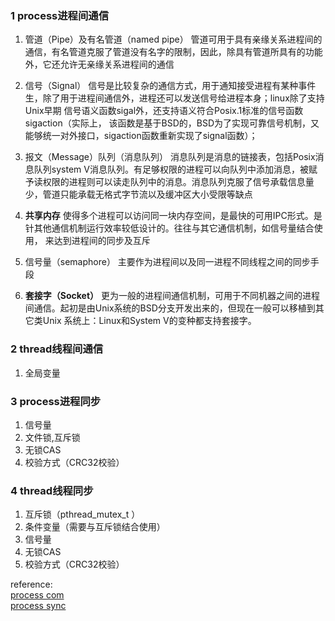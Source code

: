 ### 1 process进程间通信
1. 管道（Pipe）及有名管道（named pipe）
管道可用于具有亲缘关系进程间的通信，有名管道克服了管道没有名字的限制，因此，除具有管道所具有的功能外，它还允许无亲缘关系进程间的通信

2. 信号（Signal）
信号是比较复杂的通信方式，用于通知接受进程有某种事件生，除了用于进程间通信外，进程还可以发送信号给进程本身；linux除了支持Unix早期 信号语义函数sigal外，还支持语义符合Posix.1标准的信号函数sigaction（实际上， 该函数是基于BSD的，BSD为了实现可靠信号机制，又能够统一对外接口，sigaction函数重新实现了signal函数）；
3. 报文（Message）队列（消息队列）
消息队列是消息的链接表，包括Posix消息队列system V消息队列。有足够权限的进程可以向队列中添加消息，被赋予读权限的进程则可以读走队列中的消息。消息队列克服了信号承载信息量少，管道只能承载无格式字节流以及缓冲区大小受限等缺点
4. **共享内存**
使得多个进程可以访问同一块内存空间，是最快的可用IPC形式。是针其他通信机制运行效率较低设计的。往往与其它通信机制，如信号量结合使用， 来达到进程间的同步及互斥
5. 信号量（semaphore）
主要作为进程间以及同一进程不同线程之间的同步手段
6. **套接字（Socket）**
更为一般的进程间通信机制，可用于不同机器之间的进程间通信。起初是由Unix系统的BSD分支开发出来的，但现在一般可以移植到其它类Unix 系统上：Linux和System V的变种都支持套接字。



### 2 thread线程间通信
1. 全局变量

### 3 process进程同步
1. 信号量
2. 文件锁,互斥锁
3. 无锁CAS
4. 校验方式（CRC32校验）


### 4 thread线程同步
1. 互斥锁（pthread_mutex_t ）
2. 条件变量（需要与互斥锁结合使用）
3. 信号量
4. 无锁CAS
5. 校验方式（CRC32校验）

reference:\
[process com](https://www.cnblogs.com/melons/p/5791796.html)\
[process sync](https://blog.csdn.net/qq_35396127/article/details/78942245)
